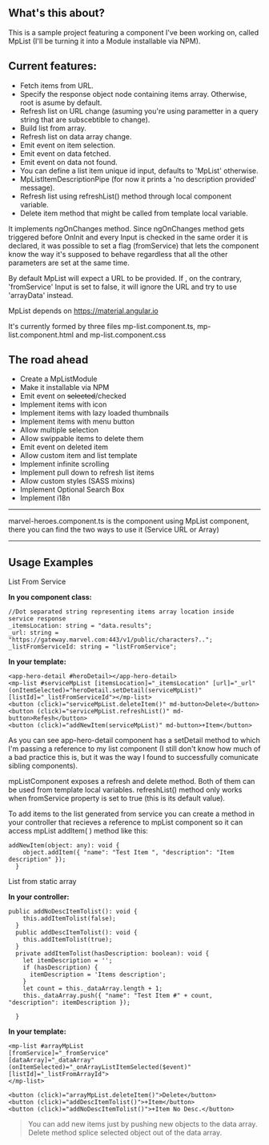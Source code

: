 ## What's this about? ##

This is a sample project featuring a component I've been working on, called MpList (I'll be turning it into a Module installable via NPM).

## Current features: ##

 - Fetch items from URL.
 - Specify the response object node containing items array. Otherwise, root is asume by default.
 - Refresh list on URL change (asuming you're using parametter in a query string that are subscebtible to change).
 - Build list from array.
 - Refresh list on data array change.
 - Emit event on item selection.
 - Emit event on data fetched.
 - Emit event on data not found.
 - You can define a list item unique id input, defaults to 'MpList' otherwise.
 - MpListItemDescriptionPipe (for now it prints a 'no description provided' message).
 - Refresh list using refreshList() method through local component variable.
 - Delete item method that might be called from template local variable.

 
  It implements ngOnChanges method. Since  ngOnChanges method gets triggered before OnInit and every Input is checked in the same order it is declared, it was possible to set a flag (fromService) that lets the component know  the way it's supposed to behave regardless that all the other parameters are set at the same time.

  By default MpList will expect a URL to be provided. If , on the contrary, 'fromService' Input is set to false, it will ignore the URL and try to use 'arrayData' instead.

  MpList depends on https://material.angular.io

  It's currently formed by three files mp-list.component.ts, mp-list.component.html and mp-list.component.css
## The road ahead ##

- Create a MpListModule
- Make it installable via NPM
- Emit event on ~~selected~~/checked
- Implement items with icon
- Implement items with lazy loaded thumbnails
- Implement items with menu button
- Allow multiple selection
- Allow swippable items to delete them
- Emit event on deleted item
- Allow custom item and list template
- Implement infinite scrolling
- Implement pull down to refresh list items
- Allow custom styles (SASS mixins)
- Implement Optional Search Box
- Implement i18n

----------

marvel-heroes.component.ts is the component using MpList component, there you can find the two ways to use it (Service URL or Array)

----------

Usage Examples
--------------

List From Service

**In you component class:**

    //Dot separated string representing items array location inside service response
    _itemsLocation: string = "data.results";  
    _url: string = "https://gateway.marvel.com:443/v1/public/characters?..";
    _listFromServiceId: string = "listFromService";

**In your template:** 

    <app-hero-detail #heroDetail></app-hero-detail>
    <mp-list #serviceMpList [itemsLocation]="_itemsLocation" [url]="_url" (onItemSelected)="heroDetail.setDetail(serviceMpList)" [listId]="_listFromServiceId"></mp-list>
    <button (click)="serviceMpList.deleteItem()" md-button>Delete</button>
    <button (click)="serviceMpList.refreshList()" md-button>Refesh</button>
    <button (click)="addNewItem(serviceMpList)" md-button>+Item</button>

As you can see app-hero-detail component has a setDetail method to which I'm passing a reference to my list component (I still don't know how much of a bad practice this is, but it was the way I found to successfully comunicate sibling components).

mpListComponent exposes a refresh and delete method. Both of them can be used from template local variables. refreshList() method only works when fromService property is set to true (this is its default value).

To add items to the list generated from service you can create a method in your controller that recieves a reference to mpList component so it can access mpList addItem( ) method like this:


    addNewItem(object: any): void {
        object.addItem({ "name": "Test Item ", "description": "Item description" });
      }

List from static array

**In your controller:**

    public addNoDescItemTolist(): void {
        this.addItemTolist(false);
      }
      public addDescItemTolist(): void {
        this.addItemTolist(true);
      }
      private addItemTolist(hasDescription: boolean): void {
        let itemDescription = '';
        if (hasDescription) {
          itemDescription = 'Items description';
        }
        let count = this._dataArray.length + 1;
        this._dataArray.push({ "name": "Test Item #" + count, "description": itemDescription });
    
      }
    

**In your template:**

    <mp-list #arrayMpList 
    [fromService]="_fromService" 
    [dataArray]="_dataArray" 
    (onItemSelected)="_onArrayListItemSelected($event)" 
    [listId]="_listFromArrayId">
    </mp-list>
    
	<button (click)="arrayMpList.deleteItem()">Delete</button>
    <button (click)="addDescItemTolist()">+Item</button>
    <button (click)="addNoDescItemTolist()">+Item No Desc.</button>


> You can add new items just by pushing new objects to the data array. 
> Delete method splice selected object out of the data array. 

